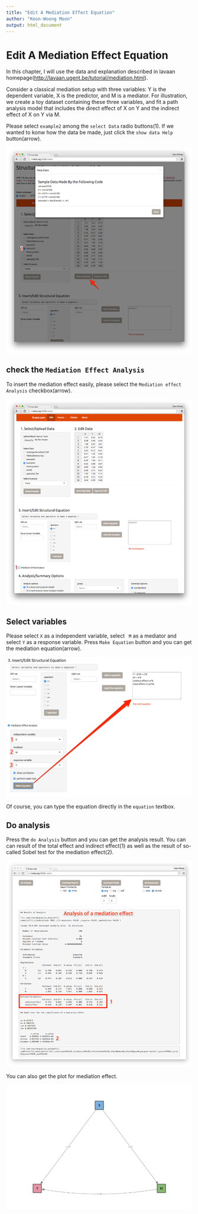 ```yaml
---
title: "Edit A Mediation Effect Equation"
author: "Keon-Woong Moon"
output: html_document
---
```



# Edit A Mediation Effect Equation

In this chapter, I will use the data and explanation described in lavaan homepage(http://lavaan.ugent.be/tutorial/mediation.html).

Consider a classical mediation setup with three variables: Y is the dependent variable, X is the predictor, and M is a mediator. For illustration, we create a toy dataset containing these three variables, and fit a path analysis model that includes the direct effect of X on Y and the indirect effect of X on Y via M.

Please select `example2` among the `select Data` radio buttons(1). If we wanted to konw how the data be made, just click the `show data Help` button(arrow).

![19.png](fig/19.png)

## check the `Mediation Effect Analysis`

To insert the mediation effect easily, please select the `Mediation effect Analysis` checkbox(arrow).

![20.png](fig/20.png)

## Select variables

Please select `X` as a independent variable, select ` M` as a mediator and select `Y` as a response variable. Press `Make Equation` button and you can get the mediation equation(arrow).  

![21.png](fig/21.png)


Of course, you can type the equation directly in the `equation` textbox.  

## Do analysis

Press the `do Analysis` button and you can get the analysis result. You can can result of the total effect and indirect effect(1) as well as the result of so-called Sobel test for the mediation effect(2).
 
![22.png](fig/22.png)

You can also get the plot for mediation effect.

![23.png](fig/23.png)